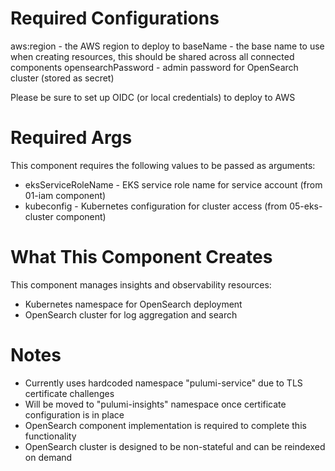# Required Configurations

aws:region - the AWS region to deploy to
baseName - the base name to use when creating resources, this should be shared across all connected components
opensearchPassword - admin password for OpenSearch cluster (stored as secret)

Please be sure to set up OIDC (or local credentials) to deploy to AWS

# Required Args

This component requires the following values to be passed as arguments:

- eksServiceRoleName - EKS service role name for service account (from 01-iam component)
- kubeconfig - Kubernetes configuration for cluster access (from 05-eks-cluster component)

# What This Component Creates

This component manages insights and observability resources:

- Kubernetes namespace for OpenSearch deployment
- OpenSearch cluster for log aggregation and search

# Notes

- Currently uses hardcoded namespace "pulumi-service" due to TLS certificate challenges
- Will be moved to "pulumi-insights" namespace once certificate configuration is in place
- OpenSearch component implementation is required to complete this functionality
- OpenSearch cluster is designed to be non-stateful and can be reindexed on demand
